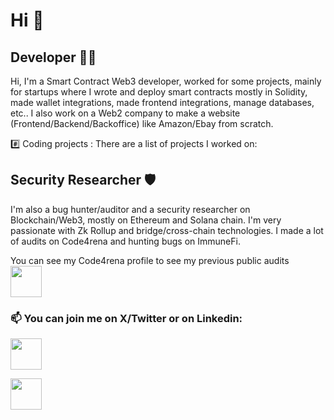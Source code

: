 # Hi 👋

## Developer 👨‍💻
Hi, I'm a Smart Contract Web3 developer, worked for some projects, mainly for startups where I wrote and deploy smart contracts mostly in Solidity, made wallet integrations, made frontend integrations, manage databases, etc..
I also work on a Web2 company to make a website (Frontend/Backend/Backoffice) like Amazon/Ebay from scratch.


#️⃣ Coding projects : 
   There are a list of projects I worked on: 
   

## Security Researcher 🛡️
I'm also a bug hunter/auditor and a security researcher on Blockchain/Web3, mostly on Ethereum and Solana chain. I'm very passionate with Zk Rollup and bridge/cross-chain technologies.
I made a lot of audits on Code4rena and hunting bugs on ImmuneFi.

You can see my Code4rena profile to see my previous public audits
<br>
[<img src="https://avatars.githubusercontent.com/u/79111793?s=200&v=4" width="50" height="50">](https://code4rena.com/@Fulum)


### 📫 You can join me on X/Twitter or on Linkedin:

[<img src="https://img.freepik.com/vecteurs-libre/nouvelle-conception-icone-x-du-logo-twitter-2023_1017-45418.jpg?size=338&ext=jpg&ga=GA1.1.2008272138.1715558400&semt=ais_user" width="50" height="50">](https://twitter.com/0xFulum)

[<img src="https://encrypted-tbn0.gstatic.com/images?q=tbn:ANd9GcROKs8r8Zd_xOz-qdO6Mk9bQXGh-CP4kiHqJtIsZ2CP2Q&s" width="50" height="50">](https://www.linkedin.com/in/axel-aramburu-78b233256/)
